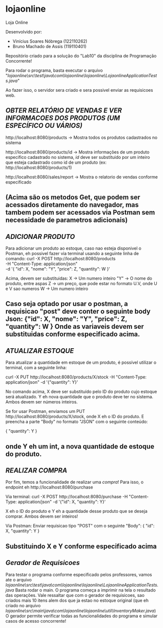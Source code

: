 # lojaonline
Loja Online

Desenvolvido por: 
- Vinícius Soares Nóbrega (122110262)
- Bruno Machado de Assis (119110401)

Repositório criado para a solução do "Lab10" da disciplina de Programação Concorrente!

Para rodar o programa, basta executar o arquivo "_lojaonline\src\test\java\com\lojaonline\lojaonline\LojaonlineApplicationTests.java_"

Ao fazer isso, o servidor sera criado e sera possivel enviar as requisicoes web.

*OBTER RELATÓRIO DE VENDAS E VER INFORMACOES DOS PRODUTOS (UM ESPECÍFICO OU VÁRIOS)*
---
http://localhost:8080/products -> Mostra todos os produtos cadastrados no sistema

http://localhost:8080/products/id -> Mostra informações de um produto especifico cadastrado no sistema, _id_ deve ser substituido por um inteiro que esteja cadastrado como id de um produto
(ex: http://localhost:8080/products/1)

http://localhost:8080/sales/report -> Mostra o relatorio de vendas conforme especificado

(Acima são os metodos Get, que podem ser acessados diretamente do navegador, mas tambem podem ser acessados via Postman sem necessidade de parametros adicionais)
---


*ADICIONAR PRODUTO*
-----------------------------------------
Para adicionar um produto ao estoque, caso nao esteja disponivel o Postman, eh possivel fazer via terminal usando a seguinte linha de comando:
curl -X POST http://localhost:8080/products \
     -H "Content-Type: application/json" \
     -d '{
           "id": X,
           "nome": "Y",
           "price": Z,
           "quantity": W
         }'

Acima, devem ser substituidas:
X -> Um numero inteiro
"Y" -> O nome do produto, entre aspas
Z -> um preço, que pode estar no formato U.V, onde U e V sao numeros
W -> Um numero inteiro

Caso seja optado por usar o postman, a requisicao "post" deve conter o seguinte body Json:
 {"id": X,
           "nome": "Y",
           "price": Z,
           "quantity": W
 }
 Onde as variaveis devem ser substituidas conforme especificado acima.
---
*ATUALIZAR ESTOQUE*
---
Para atualizar a quantidade em estoque de um produto, é possível utilizar o terminal, com a seguinte linha:

curl -X PUT http://localhost:8080/products/X/stock -H "Content-Type: application/json" -d '{"quantity": Y}'

No comando acima, X deve ser substituído pelo ID do produto cujo estoque será atualizado.
Y eh nova quantidade que o produto deve ter no sistema.
Ambos devem ser números inteiros.

Se for usar Postman, enviamos um PUT http://localhost:8080/products/X/stock, onde X eh o ID do produto.
E preencha a parte "Body" no formato "JSON" com o seguinte conteúdo:

{ "quantity": Y }

onde Y eh um int, a nova quantidade de estoque do produto.
---
*REALIZAR COMPRA*
---
Por fim, temos a funcionalidade de realizar uma _compra_!
Para isso, o endpoint eh http://localhost:8080/purchase

Via terminal:
curl -X POST http://localhost:8080/purchase -H "Content-Type: application/json" -d '{"id": X, "quantity": Y}'

X eh o ID do produto e Y eh a quantidade desse produto que se deseja comprar.
Ambos devem ser inteiros!

Via Postman:
Enviar requisicao tipo "POST" com o seguinte "Body":
{ "id": X, "quantity": Y }

Substituindo X e Y conforme especificado acima
---
*Gerador de Requisicoes*
---
Para testar o programa conforme especificado pelos professores, vamos ate o arquivo
_lojaonline\src\test\java\com\lojaonline\lojaonline\LojaonlineApplicationTests.java_
Basta rodar o main.
O programa começa a imprimir na tela o resultado das operações.
Vale ressaltar que com o gerador de requisicoes, sao criados mais 10 itens alem dos que ja estao no estoque original
(que eh criado no arquivo _lojaonline\src\main\java\com\lojaonline\lojaonline\util\InventoryMaker.java_)
O gerador permite verificar todas as funcionalidades do programa e simular casos de acesso concorrente!
